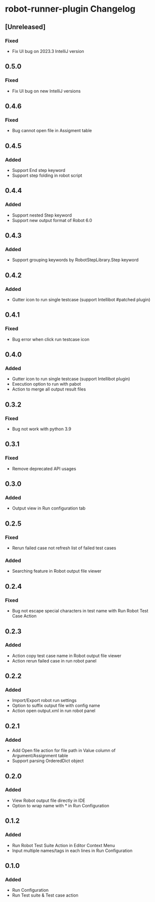 <!-- Keep a Changelog guide -> https://keepachangelog.com -->

# robot-runner-plugin Changelog

## [Unreleased]
### Fixed
- Fix UI bug on 2023.3 IntelliJ version

## 0.5.0
### Fixed
- Fix UI bug on new IntelliJ versions

## 0.4.6
### Fixed
- Bug cannot open file in Assigment table

## 0.4.5
### Added
- Support End step keyword
- Support step folding in robot script

## 0.4.4
### Added
- Support nested Step keyword
- Support new output format of Robot 6.0

## 0.4.3
### Added
- Support grouping keywords by RobotStepLibrary.Step keyword

## 0.4.2
### Added
- Gutter icon to run single testcase (support Intellibot #patched plugin)

## 0.4.1
### Fixed
- Bug error when click run testcase icon

## 0.4.0
### Added
- Gutter icon to run single testcase (support Intellibot plugin)
- Execution option to run with pabot
- Action to merge all output result files

## 0.3.2
### Fixed
- Bug not work with python 3.9

## 0.3.1
### Fixed
- Remove deprecated API usages

## 0.3.0
### Added
- Output view in Run configuration tab

## 0.2.5
### Fixed
- Rerun failed case not refresh list of failed test cases
### Added
- Searching feature in Robot output file viewer

## 0.2.4
### Fixed
- Bug not escape special characters in test name with Run Robot Test Case Action

## 0.2.3
### Added
- Action copy test case name in Robot output file viewer
- Action rerun failed case in run robot panel

## 0.2.2
### Added
- Import/Export robot run settings
- Option to suffix output file with config name
- Action open output.xml in run robot panel

## 0.2.1
### Added
- Add Open file action for file path in Value column of Argument/Assignment table
- Support parsing OrderedDict object

## 0.2.0
### Added
- View Robot output file directly in IDE
- Option to wrap name with * in Run Configuration

## 0.1.2
### Added
- Run Robot Test Suite Action in Editor Context Menu
- Input multiple names/tags in each lines in Run Configuration

## 0.1.0
### Added
- Run Configuration
- Run Test suite & Test case action

